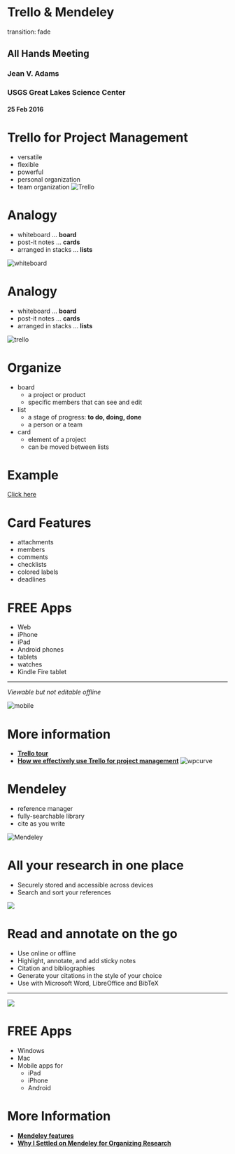 Trello & Mendeley
========================================================
transition: fade
## All Hands Meeting
### Jean V. Adams
### USGS Great Lakes Science Center
#### 25 Feb 2016

Trello for Project Management
===
- versatile
- flexible
- powerful
- personal organization
- team organization
![Trello](https://lingohub.com/wp-content/uploads/2014/05/logo-blue-lg.png)

Analogy
===
- whiteboard ... **board**
- post-it notes ... **cards**
- arranged in stacks ... **lists**

![whiteboard](http://wpcurve.wpengine.netdna-cdn.com/wp-content/uploads/2015/01/Post-it-board1.png)

Analogy
===
- whiteboard ... **board**
- post-it notes ... **cards**
- arranged in stacks ... **lists**

![trello](https://d2k1ftgv7pobq7.cloudfront.net/meta/u/res/images/caab7e472de537723d48502e10854ac1/tour-board.jpg)

Organize
===
- board
    - a project or product
    - specific members that can see and edit
- list
    - a stage of progress: **to do, doing, done**
    - a person or a team
- card
    - element of a project
    - can be moved between lists

Example
===
[Click here](https://trello.com/b/vDOTUCvt/example)

Card Features
===
- attachments
- members
- comments
- checklists
- colored labels
- deadlines

FREE Apps
===
- Web
- iPhone
- iPad
- Android phones
- tablets
- watches
- Kindle Fire tablet

***
*Viewable but not editable offline*

![mobile](https://d2k1ftgv7pobq7.cloudfront.net/meta/u/res/images/b001cabdefbd6c7968ee9d1ad40124b0/home-devices.png)

More information
========================================================
- **[Trello tour](https://trello.com/tour)**
- **[How we effectively use Trello for project management](http://wpcurve.com/trello-for-project-management/)** ![wpcurve](http://wpcurve.wpengine.netdna-cdn.com/wp-content/themes/wpcurve/images/logo.png)



Mendeley
===
- reference manager
- fully-searchable library
- cite as you write

![Mendeley](http://s3.amazonaws.com/libapps/accounts/49814/images/citation_mendeley.png)

All your research in one place
===
- Securely stored and accessible across devices
- Search and sort your references

![](https://crunchbase-production-res.cloudinary.com/image/upload/c_limit,h_600,w_600/v1397203629/bddf52f73051e94b9ce98e1262db9daa.jpg)

Read and annotate on the go
===
- Use online or offline
- Highlight, annotate, and add sticky notes
- Citation and bibliographies
- Generate your citations in the style of your choice
- Use with Microsoft Word, LibreOffice and BibTeX

***

![](http://d3fildg3jlcvty.cloudfront.net/d25ea8e83c46bfdbf8eb0d27cb41176fa5300c9c/graphics/features/overview-read-annotate.png)


FREE Apps
===
- Windows
- Mac
- Mobile apps for
    - iPad
    - iPhone
    - Android

More Information
===
- **[Mendeley features](https://www.mendeley.com/features/)**
- **[Why I Settled on Mendeley for Organizing Research](http://at.blogs.wm.edu/why-i-settled-on-mendeley-for-organizing-research/)**
